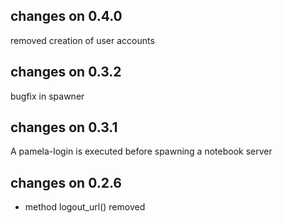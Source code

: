 ## changes on 0.4.0

removed creation of user accounts

## changes on 0.3.2

bugfix in spawner

## changes on 0.3.1

A pamela-login is executed before spawning a notebook server

## changes on 0.2.6

* method logout_url() removed

